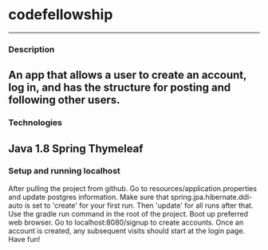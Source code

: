 # codefellowship
---
### Description
An app that allows a user to create an account, log in, and has the structure for posting and following other users.
---
### Technologies
Java 1.8
Spring
Thymeleaf 
---
### Setup and running localhost
After pulling the project from github.
Go to resources/application.properties and update postgres information.
Make sure that spring.jpa.hibernate.ddl-auto is set to 'create' for your first run. Then 'update' for all runs after that.
Use the gradle run command in the root of the project.
Boot up preferred web browser.
Go to localhost:8080/signup to create accounts.
Once an account is created, any subsequent visits should start at the login page.
Have fun!
